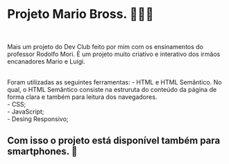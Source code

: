 <h1>Projeto Mario Bross. 🔧👷‍♂️</h1>
<br>
<p>Mais um projeto do Dev Club feito por mim com os ensinamentos do professor Rodolfo Mori. 
  É um projeto muito criativo e interativo dos irmãos encanadores Mario e Luigi.
</p>

<br>
Foram utilizadas as seguintes ferramentas:
- HTML e HTML Semântico.
No qual, o HTML Semântico consiste na estruruta do conteúdo da página de forma clara e também para leitura dos navegadores.
<br>
- CSS; 
<br>
- JavaScript;
<br>
- Desing Responsivo;
<br>

<h2>Com isso o projeto está disponível também para smartphones. 📱</h2>

